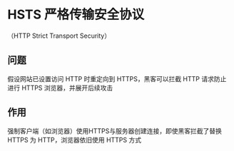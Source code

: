 
# HSTS 严格传输安全协议
（HTTP Strict Transport Security）

## 问题
假设网站已设置访问 HTTP 时重定向到 HTTPS，黑客可以拦截 HTTP 请求防止进行 HTTPS 浏览器，并展开后续攻击

## 作用
强制客户端（如浏览器）使用HTTPS与服务器创建连接，即使黑客拦截了替换 HTTPS 为 HTTP，浏览器依旧使用 HTTPS 方式

